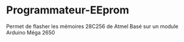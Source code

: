 # Programmateur-EEprom
Permet de flasher les mémoires 28C256 de Atmel
Basé sur un module Arduino Méga 2650

